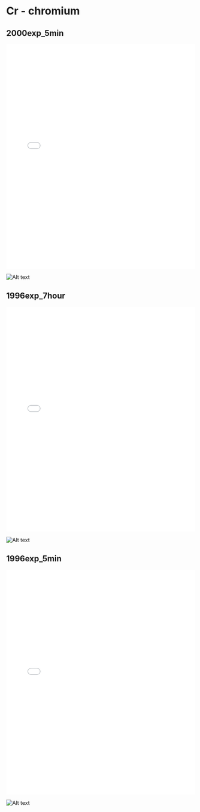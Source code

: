 # Cr - chromium

## 2000exp_5min

<iframe src="../Cr_2000exp_5min.html" width="100%" height="600px" frameborder="0"></iframe>

![Alt text](Cr_2000exp_5min.png)

## 1996exp_7hour

<iframe src="../Cr_1996exp_7hour.html" width="100%" height="600px" frameborder="0"></iframe>

![Alt text](Cr_1996exp_7hour.png)

## 1996exp_5min

<iframe src="../Cr_1996exp_5min.html" width="100%" height="600px" frameborder="0"></iframe>

![Alt text](Cr_1996exp_5min.png)

